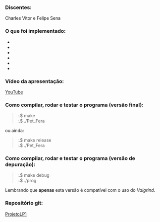 
### Discentes:

Charles Vitor e Felipe Sena

### O que foi implementado:
 - 

 - 

 - 

 - 

 - 

 - 

### Vídeo da apresentação:

[YouTube](https://youtu.be/BA3wZYmvHMM)


### Como compilar, rodar e testar o programa (versão final):

> :.$ make\
> :.$ ./Pet_Fera

ou ainda:

> :.$ make release\
> :.$ ./Pet_Fera

### Como compilar, rodar e testar o programa (versão de depuração):

> :.$ make debug\
> :.$ ./prog

Lembrando que **apenas** esta versão é compatível com o uso do _Valgrind_.

### Repositório git:

[ProjetoLP1](https://github.com/Birdou/ProjetoLP1)

